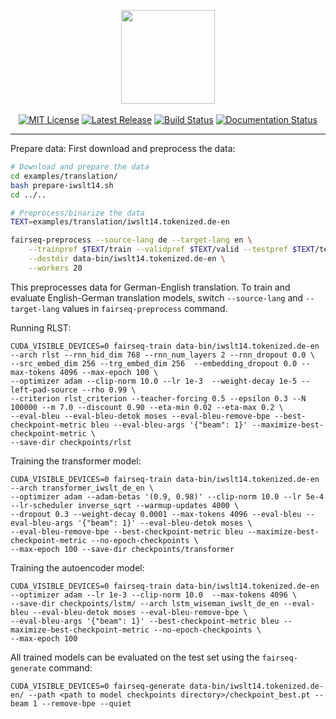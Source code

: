 <p align="center">
  <img src="docs/fairseq_logo.png" width="150">
  <br />
  <br />
  <a href="https://github.com/pytorch/fairseq/blob/master/LICENSE"><img alt="MIT License" src="https://img.shields.io/badge/license-MIT-blue.svg" /></a>
  <a href="https://github.com/pytorch/fairseq/releases"><img alt="Latest Release" src="https://img.shields.io/github/release/pytorch/fairseq.svg" /></a>
  <a href="https://github.com/pytorch/fairseq/actions?query=workflow:build"><img alt="Build Status" src="https://github.com/pytorch/fairseq/workflows/build/badge.svg" /></a>
  <a href="https://fairseq.readthedocs.io/en/latest/?badge=latest"><img alt="Documentation Status" src="https://readthedocs.org/projects/fairseq/badge/?version=latest" /></a>
</p>

--------------------------------------------------------------------------------
Prepare data:
First download and preprocess the data:
```bash
# Download and prepare the data
cd examples/translation/
bash prepare-iwslt14.sh
cd ../..

# Preprocess/binarize the data
TEXT=examples/translation/iwslt14.tokenized.de-en

fairseq-preprocess --source-lang de --target-lang en \
    --trainpref $TEXT/train --validpref $TEXT/valid --testpref $TEXT/test \
    --destdir data-bin/iwslt14.tokenized.de-en \
    --workers 20
```
This preprocesses data for German-English translation. To train and evaluate English-German translation models, switch `--source-lang` and `--target-lang` values in `fairseq-preprocess` command. 

Running RLST:
```shell
CUDA_VISIBLE_DEVICES=0 fairseq-train data-bin/iwslt14.tokenized.de-en --arch rlst --rnn_hid_dim 768 --rnn_num_layers 2 --rnn_dropout 0.0 \
--src_embed_dim 256 --trg_embed_dim 256  --embedding_dropout 0.0 --max-tokens 4096 --max-epoch 100 \
--optimizer adam --clip-norm 10.0 --lr 1e-3  --weight-decay 1e-5 --left-pad-source --rho 0.99 \
--criterion rlst_criterion --teacher-forcing 0.5 --epsilon 0.3 --N 100000 --m 7.0 --discount 0.90 --eta-min 0.02 --eta-max 0.2 \
--eval-bleu --eval-bleu-detok moses --eval-bleu-remove-bpe --best-checkpoint-metric bleu --eval-bleu-args '{"beam": 1}' --maximize-best-checkpoint-metric \
--save-dir checkpoints/rlst
```
Training the transformer model:
```shell
CUDA_VISIBLE_DEVICES=0 fairseq-train data-bin/iwslt14.tokenized.de-en --arch transformer_iwslt_de_en \
--optimizer adam --adam-betas '(0.9, 0.98)' --clip-norm 10.0 --lr 5e-4 --lr-scheduler inverse_sqrt --warmup-updates 4000 \ 
--dropout 0.3 --weight-decay 0.0001 --max-tokens 4096 --eval-bleu --eval-bleu-args '{"beam": 1}' --eval-bleu-detok moses \ 
--eval-bleu-remove-bpe --best-checkpoint-metric bleu --maximize-best-checkpoint-metric --no-epoch-checkpoints \ 
--max-epoch 100 --save-dir checkpoints/transformer
```
Training the autoencoder model:
```shell
CUDA_VISIBLE_DEVICES=0 fairseq-train data-bin/iwslt14.tokenized.de-en --optimizer adam --lr 1e-3 --clip-norm 10.0  --max-tokens 4096 \
--save-dir checkpoints/lstm/ --arch lstm_wiseman_iwslt_de_en --eval-bleu --eval-bleu-detok moses --eval-bleu-remove-bpe \
--eval-bleu-args '{"beam": 1}' --best-checkpoint-metric bleu --maximize-best-checkpoint-metric --no-epoch-checkpoints \ 
--max-epoch 100
```

All trained models can be evaluated on the test set using the `fairseq-generate` command:
```shell
CUDA_VISIBLE_DEVICES=0 fairseq-generate data-bin/iwslt14.tokenized.de-en/ --path <path to model checkpoints directory>/checkpoint_best.pt --beam 1 --remove-bpe --quiet
```
